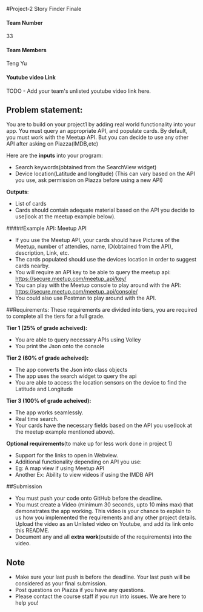 #Project-2 Story Finder Finale
#### Team Number
33
#### Team Members
Teng Yu
#### Youtube video Link
TODO - Add your team's unlisted youtube video link here.

## Problem statement:
You are to build on your project1 by adding real world functionality into your app. You must query an appropriate API, and populate cards. By default, you must work with the Meetup API. But you can decide to use any other API after asking on Piazza(IMDB,etc)


Here are the **inputs** into your program:

* Search keywords(obtained from the SearchView widget)
* Device location(Latitude and longitude) (This can vary based on the API you use, ask permission on Piazza before using a new API)

**Outputs**:

* List of cards
* Cards should contain adequate material based on the API you decide to use(look at the meetup example below).

#####Example API: Meetup API

* If you use the Meetup API, your cards should have Pictures of the Meetup, number of attendies, name, ID(obtained from the API), description, Link, etc.
* The cards populated should use the devices location in order to suggest cards nearby.
* You will require an API key to be able to query the meetup api: https://secure.meetup.com/meetup_api/key/
* You can play with the Meetup console to play around with the API: https://secure.meetup.com/meetup_api/console/
* You could also use Postman to play around with the API.


##Requirements:
These requirements are divided into tiers, you are required to complete all the tiers for a full grade.

**Tier 1 (25% of grade acheived):**

* You are able to query necessary APIs using Volley
* You print the Json onto the console

**Tier 2 (60% of grade acheived):**

* The app converts the Json into class objects
* The app uses the search widget to query the api
* You are able to access the location sensors on the device to find the Latitude and Longitude

**Tier 3 (100% of grade acheived):**

* The app works seamlessly.
* Real time search.
* Your cards have the necessary fields based on the API you use(look at the meetup example mentioned above).

**Optional requirements**(to make up for less work done in project 1)

* Support for the links to open in Webview.
* Additional functionality depending on API you use:
* Eg: A map view if using Meetup API
* Another Ex: Ability to view videos if using the IMDB API


##Submission
* You must push your code onto GitHub before the deadline.
* You must create a Video (minimum 30 seconds, upto 10 mins max) that demonstrates the app working. This video is your chance to explain to us how you implemented the requirements and any other project details. Upload the video as an Unlisted video on Youtube, and add its link onto this README.
* Document any and all **extra work**(outside of the requirements) into the video.


## Note
* Make sure your last push is before the deadline. Your last push will be considered as your final submission.
* Post questions on Piazza if you have any questions.
* Please contact the course staff if you run into issues. We are here to help you!
